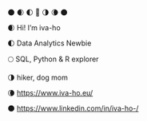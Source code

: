 🌑 🌒 🌓 🌝 🌗 🌘 🌑

🌒 Hi! I’m iva-ho

🌓 Data Analytics Newbie

🌕 SQL, Python & R explorer

🌗 hiker, dog mom

🌘  https://www.iva-ho.eu/

🌑 https://www.linkedin.com/in/iva-ho-/

<!---
This is the place where I store my data projects. 
--->
